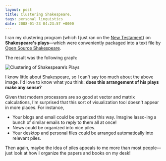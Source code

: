 ```yaml
---
layout: post
title: Clustering Shakespeare.
tags: personal linguistics
date: 2008-01-23 04:23:57 +0000
---
```


I ran my clustering program (which I just ran on the <a href="<%= blog_root %>posts/clustering-the-new-testament/">New Testament</a>) on <b>Shakespeare's plays</b>&mdash;which were conveniently packaged into a text file by <a href="http://www.opensourceshakespeare.org/">Open Source Shakespeare</a>.

The result was the following graph:

<div class="displayedMedia"><img src='shakespeare.png' alt='Clustering of Shakespeare’s Plays' /></div>

I know little about Shakespeare, so I can't say too much about the above image.  I'd love to know what you think: <b>does this arrangement of his plays make any sense?</b>

Given that modern processors are so good at vector and matrix calculations, I'm surprised that this sort of visualization tool doesn't appear in more places.  For instance,
<ul>
<li>Your blogs and email could be organized this way.  Imagine lasso-ing a bunch of similar emails to reply to them all at once!</li>
<li>News could be organized into nice piles.</li>
<li>Your desktop and personal files could be arranged automatically into relevant piles.</li>
</ul>
Then again, maybe the idea of piles appeals to me more than most people&mdash;just look at how I organize the papers and books on my desk!

